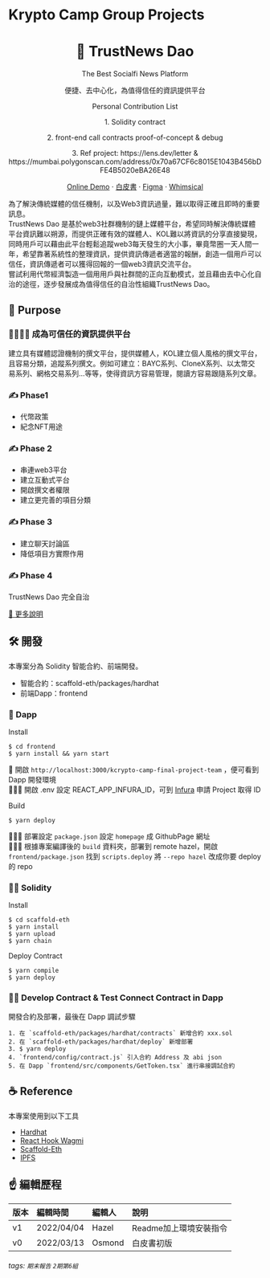 # Krypto Camp Group Projects

<h1 align="center">
  🦄 TrustNews Dao
</h1>
<p align="center">The Best Socialfi News Platform</p>
<p align="center">便捷、去中心化，為值得信任的資訊提供平台</p>

<p align="center">Personal Contribution List</p>
<p align="center">1. Solidity contract</p>
<p align="center">2. front-end call contracts proof-of-concept & debug</p>
<p align="center">3. Ref project: https://lens.dev/letter & https://mumbai.polygonscan.com/address/0x70a67CF6c8015E1043B456bDFE4B5020eBA26E48</p>

<p align="center">
    <a href="https://hazelwu2.github.io/kcrypto-camp-final-project-team/" target="blank">Online Demo</a>
    ·
     <a href="https://hiippo.gitbook.io/trustnews-dao/" target="blank">白皮書</a>
    ·
    <a href="https://www.figma.com/file/dmekLLaoDZx0mD3BkL4Uoz/KcryptoCamp-TrustNews-Dao?node-id=17%3A3">Figma</a>
    ·
    <a href="https://whimsical.com/team-6-Y2HMTy6LPtn1fpnQtt3XWu">Whimsical</a>
</p>

為了解決傳統媒體的信任機制，以及Web3資訊過量，難以取得正確且即時的重要訊息。<br>
TrustNews Dao 是基於web3社群機制的鏈上媒體平台，希望同時解決傳統媒體平台資訊難以朔源，而提供正確有效的媒體人、KOL難以將資訊的分享直接變現，同時用戶可以藉由此平台輕鬆追蹤web3每天發生的大小事，畢竟幣圈一天人間一年，希望靠著系統性的整理資訊，提供資訊傳遞者適當的報酬，創造一個用戶可以信任，資訊傳遞者可以獲得回報的一個web3資訊交流平台。
<br>
嘗試利用代幣經濟製造一個用用戶與社群間的正向互動模式，並且藉由去中心化自治的途徑，逐步發展成為值得信任的自治性組織TrustNews Dao。

## 🚤 Purpose
### 👩‍👩‍👧‍👧 成為可信任的資訊提供平台
建立具有媒體認證機制的撰文平台，提供媒體人，KOL建立個人風格的撰文平台，且容易分類，追蹤系列撰文。例如可建立：BAYC系列、CloneX系列、以太幣交易系列、網格交易系列...等等，使得資訊方容易管理，閱讀方容易跟隨系列文章。
### ✍️ Phase1
- 代幣政策
- 紀念NFT用途
### ✍️ Phase 2
- 串連web3平台
- 建立互動式平台
- 開啟撰文者權限
- 建立更完善的項目分類
### ✍️ Phase 3
- 建立聊天討論區
- 降低項目方實際作用
### ✍️ Phase 4
TrustNews Dao 完全自治

[🧐 更多說明](https://hiippo.gitbook.io/trustnews-dao/)

## 🛠️ 開發
本專案分為 Solidity 智能合約、前端開發。
- 智能合約：scaffold-eth/packages/hardhat
- 前端Dapp：frontend

### 📱 Dapp
Install
```
$ cd frontend
$ yarn install && yarn start
```
📱 開啟 `http://localhost:3000/kcrypto-camp-final-project-team` ，便可看到 Dapp 開發環境<br>
👨🏼‍💻 開啟 .env 設定 REACT_APP_INFURA_ID，可到 [Infura](https://infura.io/) 申請 Project 取得 ID

Build
```
$ yarn deploy
```
👨🏼‍💻 部署設定 `package.json` 設定 `homepage` 成 GithubPage 網址<br>
👨🏼‍💻 根據專案編譯後的 `build` 資料夾，部署到 remote hazel，開啟 `frontend/package.json` 找到 `scripts.deploy` 將 `--repo hazel` 改成你要 deploy 的 repo

### 👨‍💻 Solidity
Install
```
$ cd scaffold-eth
$ yarn install
$ yarn upload
$ yarn chain
```


Deploy Contract
```
$ yarn compile
$ yarn deploy
```
### 👨‍💻 Develop Contract & Test Connect Contract in Dapp
開發合約及部署，最後在 Dapp 調試步驟

```
1. 在 `scaffold-eth/packages/hardhat/contracts` 新增合約 xxx.sol
2. 在 `scaffold-eth/packages/hardhat/deploy` 新增部署
3. $ yarn deploy
4. `frontend/config/contract.js` 引入合約 Address 及 abi json
5. 在 Dapp `frontend/src/components/GetToken.tsx` 進行串接調試合約
```

## ☕ Reference
本專案使用到以下工具
- [Hardhat](https://hardhat.org/getting-started/)
- [React Hook Wagmi](https://wagmi.sh/)
- [Scaffold-Eth](https://github.com/scaffold-eth/scaffold-eth)
- [IPFS](https://ipfs.io/)

## ☝ 編輯歷程

|版本|編輯時間|編輯人|說明|
|:---|:---|:---|:---|
|v1|2022/04/04|Hazel|Readme加上環境安裝指令|
|v0|2022/03/13|Osmond|白皮書初版|


###### tags: `期末報告` `2期第6組`
